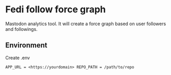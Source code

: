 # Fedi follow force graph

Mastodon analytics tool. It will create a force graph based on user followers and followings.

## Environment

Create .env

`
    APP_URL = <https://yourdomain>
    REPO_PATH = /path/to/repo
`
